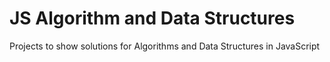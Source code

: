 # JS Algorithm and Data Structures
Projects to show solutions for Algorithms and Data Structures in JavaScript
